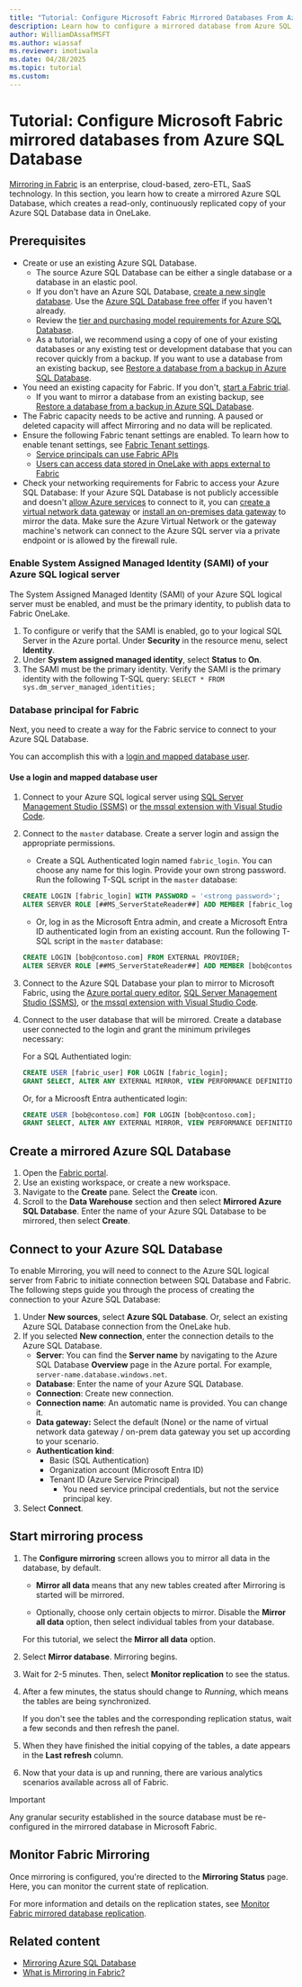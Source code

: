 ```yaml
---
title: "Tutorial: Configure Microsoft Fabric Mirrored Databases From Azure SQL Database"
description: Learn how to configure a mirrored database from Azure SQL Database in Microsoft Fabric.
author: WilliamDAssafMSFT
ms.author: wiassaf
ms.reviewer: imotiwala
ms.date: 04/28/2025
ms.topic: tutorial
ms.custom:
---
```


# Tutorial: Configure Microsoft Fabric mirrored databases from Azure SQL Database

[Mirroring in Fabric](overview.md) is an enterprise, cloud-based, zero-ETL, SaaS technology. In this section, you learn how to create a mirrored Azure SQL Database, which creates a read-only, continuously replicated copy of your Azure SQL Database data in OneLake.

## Prerequisites

- Create or use an existing Azure SQL Database.
    - The source Azure SQL Database can be either a single database or a database in an elastic pool.
    - If you don't have an Azure SQL Database, [create a new single database](/azure/azure-sql/database/single-database-create-quickstart?view=azuresql-db&preserve-view=true&tabs=azure-portal). Use the [Azure SQL Database free offer](/azure/azure-sql/database/free-offer?view=azuresql-db&preserve-view=true) if you haven't already.
    - Review the [tier and purchasing model requirements for Azure SQL Database](azure-sql-database.md#tier-and-purchasing-model-support).
    - As a tutorial, we recommend using a copy of one of your existing databases or any existing test or development database that you can recover quickly from a backup. If you want to use a database from an existing backup, see [Restore a database from a backup in Azure SQL Database](/azure/azure-sql/database/recovery-using-backups).
- You need an existing capacity for Fabric. If you don't, [start a Fabric trial](../../fundamentals/fabric-trial.md).
    - If you want to mirror a database from an existing backup, see [Restore a database from a backup in Azure SQL Database](/azure/azure-sql/database/recovery-using-backups).
    <!-- - [Enable Mirroring in your Microsoft Fabric tenant](enable-mirroring.md). You need an existing capacity for Fabric. If you don't, [start a Fabric trial](../../fundamentals/fabric-trial.md). -->
- The Fabric capacity needs to be active and running. A paused or deleted capacity will affect Mirroring and no data will be replicated.
- Ensure the following Fabric tenant settings are enabled. To learn how to enable tenant settings, see [Fabric Tenant settings](../../admin/about-tenant-settings.md).
    - [Service principals can use Fabric APIs](../../admin/service-admin-portal-developer.md#service-principals-can-use-fabric-apis)
    - [Users can access data stored in OneLake with apps external to Fabric](../../admin/tenant-settings-index.md#onelake-settings)
- Check your networking requirements for Fabric to access your Azure SQL Database: If your Azure SQL Database is not publicly accessible and doesn't [allow Azure services](/azure/azure-sql/database/network-access-controls-overview#allow-azure-services) to connect to it, you can [create a virtual network data gateway](/data-integration/vnet/create-data-gateways) or [install an on-premises data gateway](/data-integration/gateway/service-gateway-install) to mirror the data. Make sure the Azure Virtual Network or the gateway machine's network can connect to the Azure SQL server via a private endpoint or is allowed by the firewall rule.

### Enable System Assigned Managed Identity (SAMI) of your Azure SQL logical server

The System Assigned Managed Identity (SAMI) of your Azure SQL logical server must be enabled, and must be the primary identity, to publish data to Fabric OneLake.

1. To configure or verify that the SAMI is enabled, go to your logical SQL Server in the Azure portal. Under **Security** in the resource menu, select **Identity**.
1. Under **System assigned managed identity**, select **Status** to **On**.
1. The SAMI must be the primary identity. Verify the SAMI is the primary identity with the following T-SQL query: `SELECT * FROM sys.dm_server_managed_identities;`

### Database principal for Fabric

Next, you need to create a way for the Fabric service to connect to your Azure SQL Database.

You can accomplish this with a [login and mapped database user](#use-a-login-and-mapped-database-user).

#### Use a login and mapped database user

1. Connect to your Azure SQL logical server using [SQL Server Management Studio (SSMS)](/sql/ssms/download-sql-server-management-studio-ssms) or [the mssql extension with Visual Studio Code](/sql/tools/visual-studio-code/mssql-extensions?view=fabric&preserve-view=true).
1. Connect to the `master` database. Create a server login and assign the appropriate permissions.
    - Create a SQL Authenticated login named `fabric_login`. You can choose any name for this login. Provide your own strong password. Run the following T-SQL script in the `master` database:

    ```sql
    CREATE LOGIN [fabric_login] WITH PASSWORD = '<strong password>';
    ALTER SERVER ROLE [##MS_ServerStateReader##] ADD MEMBER [fabric_login];
    ```

    - Or, log in as the Microsoft Entra admin, and create a Microsoft Entra ID authenticated login from an existing account. Run the following T-SQL script in the `master` database:

    ```sql
    CREATE LOGIN [bob@contoso.com] FROM EXTERNAL PROVIDER;
    ALTER SERVER ROLE [##MS_ServerStateReader##] ADD MEMBER [bob@contoso.com];
    ```

1. Connect to the Azure SQL Database your plan to mirror to Microsoft Fabric, using the [Azure portal query editor](/azure/azure-sql/database/query-editor), [SQL Server Management Studio (SSMS)](/sql/ssms/download-sql-server-management-studio-ssms), or [the mssql extension with Visual Studio Code](/sql/tools/visual-studio-code/mssql-extensions?view=fabric&preserve-view=true).
1. Connect to the user database that will be mirrored. Create a database user connected to the login and grant the minimum privileges necessary:

    For a SQL Authentiated login:

    ```sql
    CREATE USER [fabric_user] FOR LOGIN [fabric_login];
    GRANT SELECT, ALTER ANY EXTERNAL MIRROR, VIEW PERFORMANCE DEFINITION TO [fabric_user];
    ```
    
    Or, for a Microosft Entra authenticated login:

    ```sql
    CREATE USER [bob@contoso.com] FOR LOGIN [bob@contoso.com];
    GRANT SELECT, ALTER ANY EXTERNAL MIRROR, VIEW PERFORMANCE DEFINITION TO [bob@contoso.com];
    ```

## Create a mirrored Azure SQL Database

1. Open the [Fabric portal](https://fabric.microsoft.com).
1. Use an existing workspace, or create a new workspace.
1. Navigate to the **Create** pane. Select the **Create** icon.  
1. Scroll to the **Data Warehouse** section and then select **Mirrored Azure SQL Database**. Enter the name of your Azure SQL Database to be mirrored, then select **Create**.

## Connect to your Azure SQL Database

To enable Mirroring, you will need to connect to the Azure SQL logical server from Fabric to initiate connection between SQL Database and Fabric. The following steps guide you through the process of creating the connection to your Azure SQL Database:

1. Under **New sources**, select **Azure SQL Database**. Or, select an existing Azure SQL Database connection from the OneLake hub.
1. If you selected **New connection**, enter the connection details to the Azure SQL Database.
   - **Server**: You can find the **Server name** by navigating to the Azure SQL Database **Overview** page in the Azure portal. For example, `server-name.database.windows.net`.
   - **Database**: Enter the name of your Azure SQL Database.
   - **Connection**: Create new connection.
   - **Connection name**: An automatic name is provided. You can change it.
   - **Data gateway:** Select the default (None) or the name of virtual network data gateway / on-prem data gateway you set up according to your scenario.
   - **Authentication kind**:
       - Basic (SQL Authentication)
       - Organization account (Microsoft Entra ID)  
       - Tenant ID (Azure Service Principal)
          - You need service principal credentials, but not the service principal key. 
1. Select **Connect**.

## Start mirroring process

1. The **Configure mirroring** screen allows you to mirror all data in the database, by default.

    - **Mirror all data** means that any new tables created after Mirroring is started will be mirrored. 

    - Optionally, choose only certain objects to mirror. Disable the **Mirror all data** option, then select individual tables from your database.

    For this tutorial, we select the **Mirror all data** option.

1. Select **Mirror database**. Mirroring begins.
1. Wait for 2-5 minutes. Then, select **Monitor replication** to see the status.
1. After a few minutes, the status should change to *Running*, which means the tables are being synchronized.

    If you don't see the tables and the corresponding replication status, wait a few seconds and then refresh the panel.
1. When they have finished the initial copying of the tables, a date appears in the **Last refresh** column.
1. Now that your data is up and running, there are various analytics scenarios available across all of Fabric.

> [!IMPORTANT]
> Any granular security established in the source database must be re-configured in the mirrored database in Microsoft Fabric.

## Monitor Fabric Mirroring

Once mirroring is configured, you're directed to the **Mirroring Status** page. Here, you can monitor the current state of replication.

For more information and details on the replication states, see [Monitor Fabric mirrored database replication](monitor.md).

## Related content

- [Mirroring Azure SQL Database](azure-sql-database.md)
- [What is Mirroring in Fabric?](overview.md)
